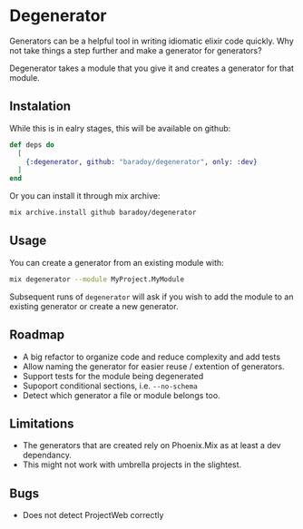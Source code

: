 # Degenerator

Generators can be a helpful tool in writing idiomatic elixir code quickly. Why not take things a step further and make a generator for generators?

Degenerator takes a module that you give it and creates a generator for that module.

## Instalation

While this is in ealry stages, this will be available on github:

```elixir
def deps do
  [
    {:degenerator, github: "baradoy/degenerator", only: :dev}
  ]
end
```

Or you can install it through mix archive:

```bash
mix archive.install github baradoy/degenerator
```

## Usage

You can create a generator from an existing module with:
```bash
mix degenerator --module MyProject.MyModule
```

Subsequent runs of `degenerator` will ask if you wish to add the module to an existing generator or create a new generator.

## Roadmap

- A big refactor to organize code and reduce complexity and add tests
- Allow naming the generator for easier reuse / extention of generators.
- Support tests for the module being degenerated
- Supoport conditional sections, i.e. `--no-schema`
- Detect which generator a file or module belongs too.


## Limitations

- The generators that are created rely on Phoenix.Mix as at least a dev dependancy.
- This might not work with umbrella projects in the slightest.

## Bugs

- Does not detect ProjectWeb correctly
